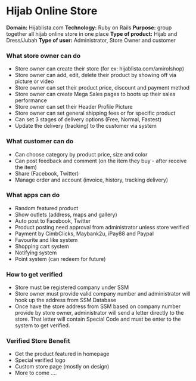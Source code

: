Hijab Online Store
=====

**Domain:** Hijablista.com
**Technology:** Ruby on Rails
**Purpose:** group together all hijab online store in one place
**Type of product:** Hijab and Dress/Jubah
**Type of user:** Administrator, Store Owner and customer

### What store owner can do ###
- Store owner can create their store (for ex: hijablista.com/amirolshop)
- Store owner can add, edit, delete their product by showing off via picture or video
- Store owner can set their product price, discount and payment method
- Store owner can create Mega Sales pages to boots up their sales performance
- Store owner can set their Header Profile Picture
- Store owner can set general shipping fees or for specific product
- Can set 3 stages of delivery options (Free, Normal, Fastest)
- Update the delivery (tracking) to the customer via system

### What customer can do ###
- Can choose category by product price, size and color
- Can post feedback and comment (on the item they buy - after receive the item)
- Share (Facebook, Twitter)
- Manage order and account (invoice, history, tracking delivery)

### What apps can do ###
- Random featured product
- Show outlets (address, maps and gallery)
- Auto post to Facebook, Twitter
- Product posting need approval from administrator unless store verified
- Payment by CimbClicks, Maybank2u, iPay88 and Paypal
- Favourite and like system
- Shopping cart system
- Notifying system
- Point system (can redeem for future)

### How to get verified ###
- Store must be registered company under SSM
- Store owner must provide valid company number and administrator will hook up the address from SSM Database
- Once have the store address from SSM based on company number provide by store owner, administrator will send a letter directly to the store. That letter will contain Special Code and must be enter to the system to get verified.

### Verified Store Benefit ###
- Get the product featured in homepage
- Special verified logo
- Custom store page (mostly on design)
- More to come ….